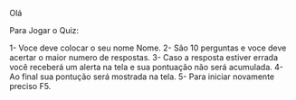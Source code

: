 Olá

Para Jogar o Quiz:

1- Voce deve colocar o seu nome Nome.
2- São 10 perguntas e voce deve acertar o maior numero de respostas.
3- Caso a resposta estiver errada você receberá um alerta na tela e sua pontuação não será acumulada.
4- Ao final sua pontução será mostrada na tela.
5- Para iniciar novamente preciso F5.

